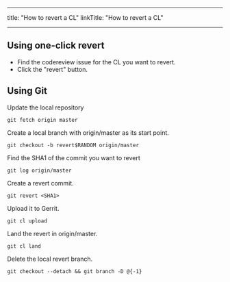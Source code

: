 
---
title: "How to revert a CL"
linkTitle: "How to revert a CL"

---


Using one-click revert
----------------------
*   Find the codereview issue for the CL you want to revert.
*   Click the "revert" button.

Using Git
---------

Update the local repository

    git fetch origin master

Create a local branch with origin/master as its start point.

    git checkout -b revert$RANDOM origin/master

Find the SHA1 of the commit you want to revert

    git log origin/master

Create a revert commit.

    git revert <SHA1>

Upload it to Gerrit.

    git cl upload

Land the revert in origin/master.

    git cl land

Delete the local revert branch.

    git checkout --detach && git branch -D @{-1}



